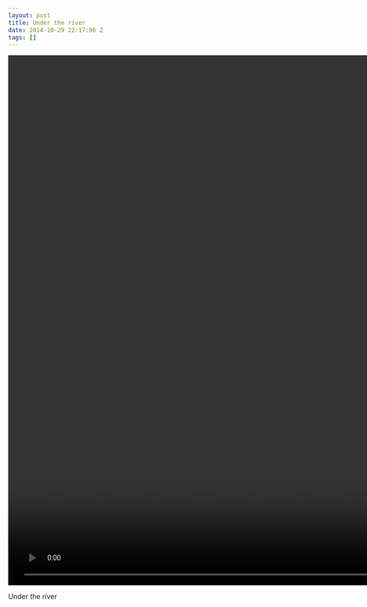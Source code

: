 ```yaml
---
layout: post
title: Under the river
date: 2014-10-29 22:17:06 Z
tags: []
---
```

<video width="1920" height="1080" autoplay="autoplay" controls="controls"><source src="/media/2014/10/101288164262.mp4" type="video/mp4></video>

Under the river
